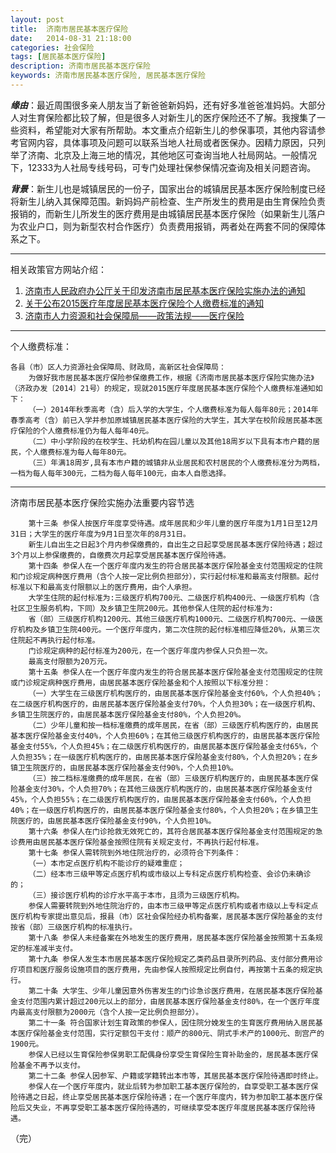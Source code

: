 ```yaml
---
layout: post
title:  济南市居民基本医疗保险
date:   2014-08-31 21:18:00
categories: 社会保险
tags: [居民基本医疗保险]
description: 济南市居民基本医疗保险
keywords: 济南市居民基本医疗保险, 居民基本医疗保险
---
```


***缘由***：最近周围很多亲人朋友当了新爸爸新妈妈，还有好多准爸爸准妈妈。大部分人对生育保险都比较了解，但是很多人对新生儿的医疗保险还不了解。我搜集了一些资料，希望能对大家有所帮助。本文重点介绍新生儿的参保事项，其他内容请参考官网内容，具体事项及问题可以联系当地人社局或者医保办。因精力原因，只列举了济南、北京及上海三地的情况，其他地区可查询当地人社局网站。一般情况下，12333为人社局专线号码，可专门处理社保参保情况查询及相关问题咨询。

***背景***：新生儿也是城镇居民的一份子，国家出台的城镇居民基本医疗保险制度已经将新生儿纳入其保障范围。新妈妈产前检查、生产所发生的费用是由生育保险负责报销的，而新生儿所发生的医疗费用是由城镇居民基本医疗保险（如果新生儿落户为农业户口，则为新型农村合作医疗）负责费用报销，两者处在两套不同的保障体系之下。
<!-- more -->

---
相关政策官方网站介绍：

 1. [济南市人民政府办公厅关于印发济南市居民基本医疗保险实施办法的通知][1]
 2. [关于公布2015医疗年度居民基本医疗保险个人缴费标准的通知][2]
 3. [济南市人力资源和社会保障局——政策法规——医疗保险][3]

---
个人缴费标准：

    各县（市）区人力资源社会保障局、财政局，高新区社会保障局：
        为做好我市居民基本医疗保险参保缴费工作，根据《济南市居民基本医疗保险实施办法》（济政办发〔2014〕21号）的规定，现就2015医疗年度居民基本医疗保险个人缴费标准通知如下：
        （一）2014年秋季高考（含）后入学的大学生，个人缴费标准为每人每年80元；2014年春季高考（含）前已入学并参加原城镇居民基本医疗保险的大学生，其大学在校阶段居民基本医疗保险的个人缴费标准仍为每人每年40元。
        （二）中小学阶段的在校学生、托幼机构在园儿童以及其他18周岁以下具有本市户籍的居民，个人缴费标准为每人每年80元。
        （三）年满18周岁,具有本市户籍的城镇非从业居民和农村居民的个人缴费标准分为两档，一档为每人每年300元，二档为每人每年100元，由本人自愿选择。

---
济南市居民基本医疗保险实施办法重要内容节选

        第十三条 参保人按医疗年度享受待遇。成年居民和少年儿童的医疗年度为1月1日至12月31日；大学生的医疗年度为9月1日至次年的8月31日。
        新生儿自出生之日起3个月内参保缴费的，自出生之日起享受居民基本医疗保险待遇；超过3个月以上参保缴费的，自缴费次月起享受居民基本医疗保险待遇。
        第十四条 参保人在一个医疗年度内发生的符合居民基本医疗保险基金支付范围规定的住院和门诊规定病种医疗费用（含个人按一定比例负担部分），实行起付标准和最高支付限额。起付标准以下和最高支付限额以上的医疗费用，由个人承担。
        大学生住院的起付标准为:三级医疗机构700元、二级医疗机构400元、一级医疗机构（含社区卫生服务机构，下同）及乡镇卫生院200元。其他参保人住院的起付标准为:
        省（部）三级医疗机构1200元、其他三级医疗机构1000元、二级医疗机构700元、一级医疗机构及乡镇卫生院400元。一个医疗年度内，第二次住院的起付标准相应降低20%，从第三次住院起不再执行起付标准。
        门诊规定病种的起付标准为200元，在一个医疗年度内参保人只负担一次。
        最高支付限额为20万元。
        第十五条 参保人在一个医疗年度内发生的符合居民基本医疗保险基金支付范围规定的住院或门诊规定病种医疗费用，由居民基本医疗保险基金和个人按照以下标准分担：
        （一）大学生在三级医疗机构医疗的，由居民基本医疗保险基金支付60%，个人负担40%；在二级医疗机构医疗的，由居民基本医疗保险基金支付70%，个人负担30%；在一级医疗机构、乡镇卫生院医疗的，由居民基本医疗保险基金支付80%，个人负担20%。
        （二）少年儿童和按一档标准缴费的成年居民，在省（部）三级医疗机构医疗的，由居民基本医疗保险基金支付40%，个人负担60%；在其他三级医疗机构医疗的，由居民基本医疗保险基金支付55%，个人负担45%；在二级医疗机构医疗的，由居民基本医疗保险基金支付65%，个人负担35%；在一级医疗机构医疗的，由居民基本医疗保险基金支付80%，个人负担20%；在乡镇卫生院医疗的，由居民基本医疗保险基金支付90%，个人负担10%。
        （三）按二档标准缴费的成年居民，在省（部）三级医疗机构医疗的，由居民基本医疗保险基金支付30%，个人负担70%；在其他三级医疗机构医疗的，由居民基本医疗保险基金支付45%，个人负担55%；在二级医疗机构医疗的，由居民基本医疗保险基金支付60%，个人负担40%；在一级医疗机构医疗的，由居民基本医疗保险基金支付80%，个人负担20%；在乡镇卫生院医疗的，由居民基本医疗保险基金支付90%，个人负担10%。
        第十六条 参保人在门诊抢救无效死亡的，其符合居民基本医疗保险基金支付范围规定的急诊费用由居民基本医疗保险基金按照住院有关规定支付，不再执行起付标准。
        第十七条 参保人需转院到外地住院治疗的，必须符合下列条件：
        （一）本市定点医疗机构不能诊疗的疑难重症；
        （二）经本市三级甲等定点医疗机构或市级以上专科定点医疗机构检查、会诊仍未确诊的；
        （三）接诊医疗机构的诊疗水平高于本市，且须为三级医疗机构。
        参保人需要转院到外地住院治疗的，由本市三级甲等定点医疗机构或者市级以上专科定点医疗机构专家提出意见后，报县（市）区社会保险经办机构备案，居民基本医疗保险基金的支付按省（部）三级医疗机构的标准执行。
        第十八条 参保人未经备案在外地发生的医疗费用，居民基本医疗保险基金按照第十五条规定的标准减半支付。
        第十九条 参保人发生本市居民基本医疗保险规定乙类药品目录所列药品、支付部分费用诊疗项目和医疗服务设施项目的医疗费用，先由参保人按照规定比例自付，再按第十五条的规定执行。
        第二十条 大学生、少年儿童因意外伤害发生的门诊急诊医疗费用，在居民基本医疗保险基金支付范围内累计超过200元以上的部分，由居民基本医疗保险基金支付80%，在一个医疗年度内最高支付限额为2000元（含个人按一定比例负担部分）。
        第二十一条 符合国家计划生育政策的参保人，因住院分娩发生的生育医疗费用纳入居民基本医疗保险基金支付范围，实行定额包干支付：顺产的800元、阴式手术产的1000元、剖宫产的1900元。
        参保人已经以生育保险参保男职工配偶身份享受生育保险生育补助金的，居民基本医疗保险基金不再予以支付。
        第二十二条 参保人因参军、户籍或学籍转出本市等，其居民基本医疗保险待遇即时终止。
        参保人在一个医疗年度内，就业后转为参加职工基本医疗保险的，自享受职工基本医疗保险待遇之日起，终止享受居民基本医疗保险待遇；在一个医疗年度内，转为参加职工基本医疗保险后又失业，不再享受职工基本医疗保险待遇的，可继续享受本医疗年度居民基本医疗保险待遇。

  [1]: http://www.jnhrss.gov.cn/Contents/ArticleShow.asp?ArticleID=16137
  [2]: http://www.jnhrss.gov.cn/Contents/ArticleShow.asp?ArticleID=16138
  [3]: http://www.jnhrss.gov.cn/Contents/ShowClass.asp?ClassID=159

（完）
